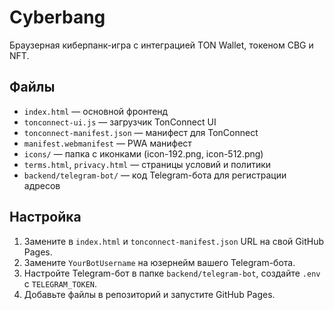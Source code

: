 # Cyberbang

Браузерная киберпанк-игра с интеграцией TON Wallet, токеном CBG и NFT.

## Файлы
- `index.html` — основной фронтенд
- `tonconnect-ui.js` — загрузчик TonConnect UI
- `tonconnect-manifest.json` — манифест для TonConnect
- `manifest.webmanifest` — PWA манифест
- `icons/` — папка с иконками (icon-192.png, icon-512.png)
- `terms.html`, `privacy.html` — страницы условий и политики
- `backend/telegram-bot/` — код Telegram-бота для регистрации адресов

## Настройка
1. Замените в `index.html` и `tonconnect-manifest.json` URL на свой GitHub Pages.
2. Замените `YourBotUsername` на юзернейм вашего Telegram-бота.
3. Настройте Telegram-бот в папке `backend/telegram-bot`, создайте `.env` с `TELEGRAM_TOKEN`.
4. Добавьте файлы в репозиторий и запустите GitHub Pages.

